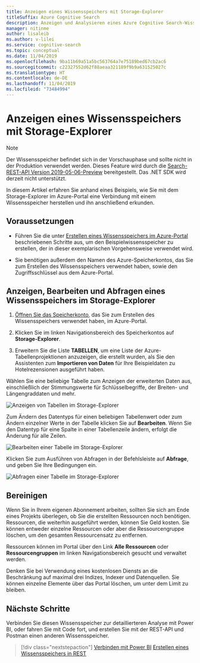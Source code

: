 ```yaml
---
title: Anzeigen eines Wissensspeichers mit Storage-Explorer
titleSuffix: Azure Cognitive Search
description: Anzeigen und Analysieren eines Azure Cognitive Search-Wissensspeichers mit dem Storage-Explorer des Azure-Portals
manager: nitinme
author: lisaleib
ms.author: v-lilei
ms.service: cognitive-search
ms.topic: conceptual
ms.date: 11/04/2019
ms.openlocfilehash: 9ba11b69a51a5bc563764a7e75189bed67cb2ac6
ms.sourcegitcommit: c22327552d62f88aeaa321189f9b9a631525027c
ms.translationtype: HT
ms.contentlocale: de-DE
ms.lasthandoff: 11/04/2019
ms.locfileid: "73484994"
---
```

# <a name="view-a-knowledge-store-with-storage-explorer"></a>Anzeigen eines Wissensspeichers mit Storage-Explorer

> [!Note]
> Der Wissensspeicher befindet sich in der Vorschauphase und sollte nicht in der Produktion verwendet werden. Dieses Feature wird durch die [Search-REST-API Version 2019-05-06-Preview](search-api-preview.md) bereitgestellt. Das .NET SDK wird derzeit nicht unterstützt.
>
In diesem Artikel erfahren Sie anhand eines Beispiels, wie Sie mit dem Storage-Explorer im Azure-Portal eine Verbindung mit einem Wissensspeicher herstellen und ihn anschließend erkunden.

## <a name="prerequisites"></a>Voraussetzungen

+ Führen Sie die unter [Erstellen eines Wissensspeichers im Azure-Portal](knowledge-store-create-portal.md) beschriebenen Schritte aus, um den Beispielwissensspeicher zu erstellen, der in dieser exemplarischen Vorgehensweise verwendet wird.

+ Sie benötigen außerdem den Namen des Azure-Speicherkontos, das Sie zum Erstellen des Wissensspeichers verwendet haben, sowie den Zugriffsschlüssel aus dem Azure-Portal.

## <a name="view-edit-and-query-a-knowledge-store-in-storage-explorer"></a>Anzeigen, Bearbeiten und Abfragen eines Wissensspeichers im Storage-Explorer

1. [Öffnen Sie das Speicherkonto](https://ms.portal.azure.com/#blade/HubsExtension/BrowseResourceBlade/resourceType/Microsoft.Storage%2storageAccounts/), das Sie zum Erstellen des Wissensspeichers verwendet haben, im Azure-Portal.

1. Klicken Sie im linken Navigationsbereich des Speicherkontos auf **Storage-Explorer**.

1. Erweitern Sie die Liste **TABELLEN**, um eine Liste der Azure-Tabellenprojektionen anzuzeigen, die erstellt wurden, als Sie den Assistenten zum **Importieren von Daten** für Ihre Beispieldaten zu Hotelrezensionen ausgeführt haben.

Wählen Sie eine beliebige Tabelle zum Anzeigen der erweiterten Daten aus, einschließlich der Stimmungswerte für Schlüsselbegriffe, der Breiten- und Längengraddaten und mehr.

   ![Anzeigen von Tabellen im Storage-Explorer](media/knowledge-store-view-storage-explorer/storage-explorer-tables.png "Anzeigen von Tabellen im Storage-Explorer")

Zum Ändern des Datentyps für einen beliebigen Tabellenwert oder zum Ändern einzelner Werte in der Tabelle klicken Sie auf **Bearbeiten**. Wenn Sie den Datentyp für eine Spalte in einer Tabellenzeile ändern, erfolgt die Änderung für alle Zeilen.

   ![Bearbeiten einer Tabelle im Storage-Explorer](media/knowledge-store-view-storage-explorer/storage-explorer-edit-table.png "Bearbeiten einer Tabelle im Storage-Explorer")

Klicken Sie zum Ausführen von Abfragen in der Befehlsleiste auf **Abfrage**, und geben Sie Ihre Bedingungen ein.  

   ![Abfragen einer Tabelle im Storage-Explorer](media/knowledge-store-view-storage-explorer/storage-explorer-query-table.png "Abfragen einer Tabelle im Storage-Explorer")

## <a name="clean-up"></a>Bereinigen

Wenn Sie in Ihrem eigenen Abonnement arbeiten, sollten Sie sich am Ende eines Projekts überlegen, ob Sie die erstellten Ressourcen noch benötigen. Ressourcen, die weiterhin ausgeführt werden, können Sie Geld kosten. Sie können entweder einzelne Ressourcen oder aber die Ressourcengruppe löschen, um den gesamten Ressourcensatz zu entfernen.

Ressourcen können im Portal über den Link **Alle Ressourcen** oder **Ressourcengruppen** im linken Navigationsbereich gesucht und verwaltet werden.

Denken Sie bei Verwendung eines kostenlosen Diensts an die Beschränkung auf maximal drei Indizes, Indexer und Datenquellen. Sie können einzelne Elemente über das Portal löschen, um unter dem Limit zu bleiben.

## <a name="next-steps"></a>Nächste Schritte

Verbinden Sie diesen Wissensspeicher zur detaillierteren Analyse mit Power BI, oder fahren Sie mit Code fort, und erstellen Sie mit der REST-API und Postman einen anderen Wissensspeicher.

> [!div class="nextstepaction"]
> [Verbinden mit Power BI](knowledge-store-connect-power-bi.md)
> [Erstellen eines Wissensspeichers in REST](knowledge-store-howto.md)
